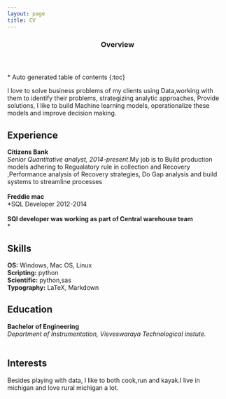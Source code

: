 ```yaml
---
layout: page
title: CV
---
```

<section id="table-of-contents" class="toc">
  <header>
    <h3>Overview</h3>
  </header>
<div id="drawer" markdown="1">
*  Auto generated table of contents
{:toc}
</div>
</section><!-- /#table-of-contents -->

I love to solve business problems of my clients using Data,working with them to identify their problems, strategizing analytic approaches, Provide solutions, I like to build Machine learning models, operationalize these models and improve decision making.

## Experience
**Citizens Bank**<br/>
*Senior Quantitative analyst, 2014-present*.My job is to Build production models  adhering to Regualatory rule in collection and Recovery ,Performance analysis of Recovery strategies, Do Gap analysis and build systems to streamline processes <br/><br/>
**Freddie mac**<br/>
*SQL Developer 2012-2014<br/><br/>
**SQl developer was working as part of Central warehouse team**<br/>
*

## Skills

**OS:** Windows, Mac OS, Linux                 
**Scripting:** python        
**Scientific:** python,sas  
**Typography:** LaTeX, Markdown        


## Education

**Bachelor of Engineering**<br/>
*Department of Instrumentation, Visveswaraya Technological instute.* <br/><br/>

## Interests
Besides playing with data, I like to both cook,run and kayak.I live in michigan and love rural michigan a lot.
